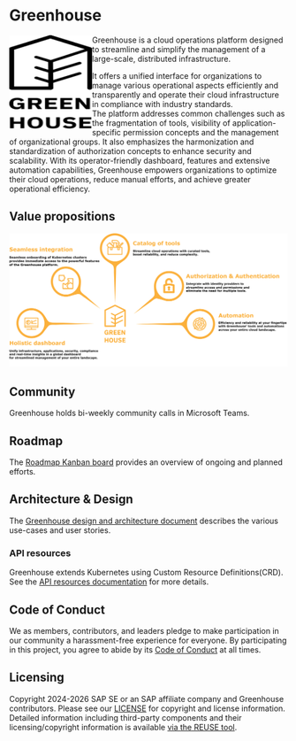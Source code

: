 Greenhouse
==========

<a href="https://github.com/cloudoperators/greenhouse"><img align="left" width="150" height="170" src="./docs/assets/greenhouse.svg"></a>

Greenhouse is a cloud operations platform designed to streamline and simplify the management of a large-scale, distributed infrastructure.

It offers a unified interface for organizations to manage various operational aspects efficiently and transparently and operate their cloud infrastructure in compliance with industry standards.  
The platform addresses common challenges such as the fragmentation of tools, visibility of application-specific permission concepts and the management of organizational groups.
It also emphasizes the harmonization and standardization of authorization concepts to enhance security and scalability.
With its operator-friendly dashboard, features and extensive automation capabilities, Greenhouse empowers organizations to optimize their cloud operations, reduce manual efforts, and achieve greater operational efficiency.

## Value propositions

![Greenhouse value propositions](./docs/assets/value-propositions.png)

## Community

Greenhouse holds bi-weekly community calls in Microsoft Teams.

## Roadmap

The [Roadmap Kanban board](https://github.com/orgs/cloudoperators/projects/1) provides an overview of ongoing and planned efforts.

## Architecture & Design

The [Greenhouse design and architecture document](docs/architecture/product_design.md) describes the various use-cases and user stories.

### API resources

Greenhouse extends Kubernetes using Custom Resource Definitions(CRD).  
See the [API resources documentation](https://github.com/pages/cloudoperators/greenhouse/docs/reference/api/index.html) for more details.

## Code of Conduct

We as members, contributors, and leaders pledge to make participation in our community a harassment-free experience for everyone. By participating in this project, you agree to abide by its [Code of Conduct](https://github.com/SAP/.github/blob/main/CODE_OF_CONDUCT.md) at all times.

## Licensing

Copyright 2024-2026 SAP SE or an SAP affiliate company and Greenhouse contributors. Please see our [LICENSE](LICENSE) for copyright and license information. Detailed information including third-party components and their licensing/copyright information is available [via the REUSE tool](https://api.reuse.software/info/github.com/cloudoperators/greenhouse).
